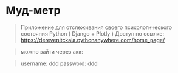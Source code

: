 # Муд-метр
>Приложение для отслеживания своего психологического состояния
>Python ( Django + Plotly )
>Доступ по ссылке:
https://derevenitckaia.pythonanywhere.com/home_page/

>можно зайти через акк:

>username: ddd
>password: ddd
